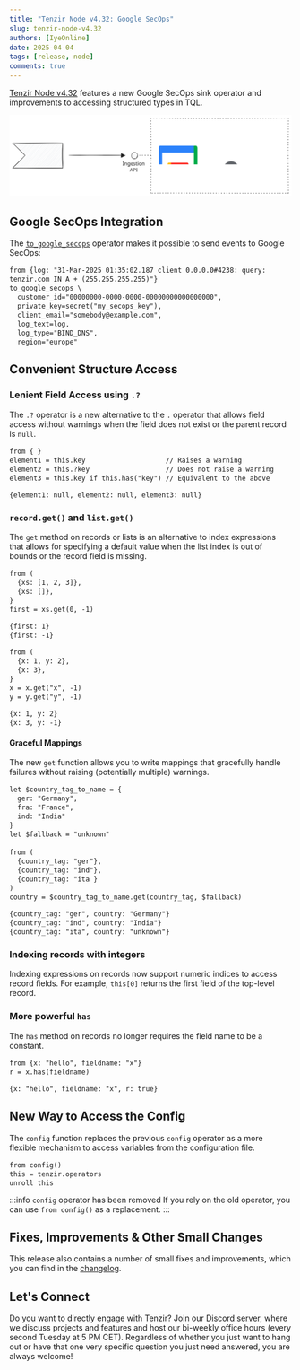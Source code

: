 ```yaml
---
title: "Tenzir Node v4.32: Google SecOps"
slug: tenzir-node-v4.32
authors: [IyeOnline]
date: 2025-04-04
tags: [release, node]
comments: true
---
```


[Tenzir Node v4.32][github-release] features a new Google SecOps sink operator
and improvements to accessing structured types in TQL.

![Tenzir Node v4.32](tenzir-node-v4.32.svg)

[github-release]: https://github.com/tenzir/tenzir/releases/tag/v4.32.0

<!-- truncate -->

## Google SecOps Integration

[operator-docs]: /next/tql2/operators/to_google_secops

The [`to_google_secops`][operator-docs] operator makes it possible to send events to Google SecOps:

```tql
from {log: "31-Mar-2025 01:35:02.187 client 0.0.0.0#4238: query: tenzir.com IN A + (255.255.255.255)"}
to_google_secops \
  customer_id="00000000-0000-0000-00000000000000000",
  private_key=secret("my_secops_key"),
  client_email="somebody@example.com",
  log_text=log,
  log_type="BIND_DNS",
  region="europe"
```

## Convenient Structure Access

### Lenient Field Access using `.?`

The `.?` operator is a new alternative to the `.` operator that allows field
access without warnings when the field does not exist or the parent record is
`null`.

```tql title="Different forms of record access"
from { }
element1 = this.key                    // Raises a warning
element2 = this.?key                   // Does not raise a warning
element3 = this.key if this.has("key") // Equivalent to the above
```
```tql
{element1: null, element2: null, element3: null}
```

### `record.get()` and `list.get()`

The `get` method on records or lists is an alternative to index expressions that
allows for specifying a default value when the list index is out of bounds or
the record field is missing.

```tql title="Get the first element of a list, or a fallback value"
from (
  {xs: [1, 2, 3]},
  {xs: []},
}
first = xs.get(0, -1)
```

```tql
{first: 1}
{first: -1}
```

```tql title="Access a field of a record, or a fallback value"
from (
  {x: 1, y: 2},
  {x: 3},
}
x = x.get("x", -1)
y = y.get("y", -1)
```

```tql
{x: 1, y: 2}
{x: 3, y: -1}
```

#### Graceful Mappings

The new `get` function allows you to write mappings that gracefully handle
failures without raising (potentially multiple) warnings.

```tql title="Map country tags to country names"
let $country_tag_to_name = {
  ger: "Germany",
  fra: "France",
  ind: "India"
}
let $fallback = "unknown"

from (
  {country_tag: "ger"},
  {country_tag: "ind"},
  {country_tag: "ita }
)
country = $country_tag_to_name.get(country_tag, $fallback)
```
```tql
{country_tag: "ger", country: "Germany"}
{country_tag: "ind", country: "India"}
{country_tag: "ita", country: "unknown"}
```

### Indexing records with integers

Indexing expressions on records now support numeric indices to access record
fields. For example, `this[0]` returns the first field of the top-level record.

### More powerful `has`

The `has` method on records no longer requires the field name to be a constant.

```tql
from {x: "hello", fieldname: "x"}
r = x.has(fieldname)
```
```tql
{x: "hello", fieldname: "x", r: true}
```

## New Way to Access the Config

The `config` function replaces the previous `config` operator as a more flexible
mechanism to access variables from the configuration file.

```tql title="Get all user defined operators"
from config()
this = tenzir.operators
unroll this
```

:::info `config` operator has been removed
If you rely on the old operator, you can use `from config()` as a replacement.
:::

## Fixes, Improvements & Other Small Changes

This release also contains a number of small fixes and improvements, which you
can find in the [changelog][changelog].

## Let's Connect

Do you want to directly engage with Tenzir? Join our [Discord server][discord],
where we discuss projects and features and host our bi-weekly office hours
(every second Tuesday at 5 PM CET). Regardless of whether you just want to hang
out or have that one very specific question you just need answered, you are always
welcome!

[discord]: /discord
[changelog]: /changelog#v4310
